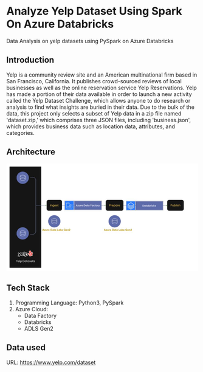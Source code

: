 # Analyze Yelp Dataset Using Spark On Azure Databricks
Data Analysis on yelp datasets using PySpark on Azure Databricks

## Introduction
Yelp is a community review site and an American multinational firm based in San Francisco, California. It publishes crowd-sourced reviews of local businesses as well as the online reservation service Yelp Reservations. Yelp has made a portion of their data available in order to launch a new activity called the Yelp Dataset Challenge, which allows anyone to do research or analysis to find what insights are buried in their data. Due to the bulk of the data, this project only selects a subset of Yelp data in a zip file named 'dataset.zip,' which comprises three JSON files, including 'business.json', which provides business data such as location data, attributes, and categories.

## Architecture
![Project Architecture](Architecture.jpg)

## Tech Stack
1. Programming Language: Python3, PySpark
2. Azure Cloud:
   - Data Factory
   - Databricks
   - ADLS Gen2
## Data used
URL: https://www.yelp.com/dataset
